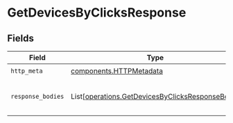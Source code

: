 # GetDevicesByClicksResponse


## Fields

| Field                                                                                                        | Type                                                                                                         | Required                                                                                                     | Description                                                                                                  |
| ------------------------------------------------------------------------------------------------------------ | ------------------------------------------------------------------------------------------------------------ | ------------------------------------------------------------------------------------------------------------ | ------------------------------------------------------------------------------------------------------------ |
| `http_meta`                                                                                                  | [components.HTTPMetadata](../../models/components/httpmetadata.md)                                           | :heavy_check_mark:                                                                                           | N/A                                                                                                          |
| `response_bodies`                                                                                            | List[[operations.GetDevicesByClicksResponseBody](../../models/operations/getdevicesbyclicksresponsebody.md)] | :heavy_minus_sign:                                                                                           | The top devices by number of clicks                                                                          |